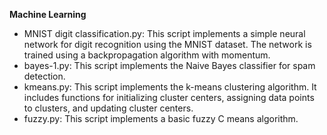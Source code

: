 **Machine Learning**


- MNIST digit classification.py: This script implements a simple neural network for digit recognition using the MNIST dataset. The network is trained using a backpropagation algorithm with momentum.
- bayes-1.py: This script implements the Naive Bayes classifier for spam detection.
- kmeans.py: This script implements the k-means clustering algorithm. It includes functions for initializing cluster centers, assigning data points to clusters, and updating cluster centers. 
- fuzzy.py: This script implements a basic fuzzy C means algorithm.
